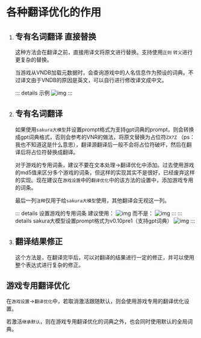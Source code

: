 # 各种翻译优化的作用

1. ## 专有名词翻译 直接替换

    这种方法会在翻译之前，直接用译文将原文进行替换。支持使用`正则` `转义`进行更复杂的替换。

    当游戏从VNDB加载元数据时，会查询游戏中的人名信息作为预设的词典。不过译文由于VNDB的原因是英文，可以自行进行修改译文成中文。

    ::: details 示例
    ![img](https://image.lunatranslator.org/zh/transoptimi/1.png)
    :::


1. ## 专有名词翻译

    如果使用`sakura大模型`并设置prompt格式为支持gpt词典的prompt，则会转换成gpt词典格式，否则会参考的VNR的做法，将原文替换为占位符`ZX?Z` （ps：我也不知道这是什么意思），翻译源翻译后一般不会将占位符破坏，然后在翻译后将占位符替换成翻译。

    对于游戏的专用词条，建议不要在文本处理->翻译优化中添加。过去使用游戏的md5值来区分多个游戏的词条，但这样的实现其实不是很好，已经废弃这样的实现。现在建议在`游戏设置`中的`翻译优化`中的该方法的设置中，添加游戏专用的词条。

    最后一列`注释`仅用于给`sakura大模型`使用，其他翻译会无视这一列。
      
    ::: details 设置游戏的专用词条
    建议使用：
    ![img](https://image.lunatranslator.org/zh/transoptimi/2.png)
    而不是：
    ![img](https://image.lunatranslator.org/zh/transoptimi/3.png)
    :::
    ::: details sakura大模型设置prompt格式为v0.10pre1（支持gpt词典）
    ![img](https://image.lunatranslator.org/zh/transoptimi/4.png)
    :::

1. ## 翻译结果修正

    这个方法是，在翻译完毕后，可以对翻译的结果进行一定的修正，并可以使用整个表达式进行复杂的修正。

## 游戏专用翻译优化

在`游戏设置`->`翻译优化`中，若取消激活跟随默认，则会使用游戏专用的翻译优化设置。

若激活`继承默认`，则在游戏专用翻译优化的词典之外，也会同时使用默认的全局词典。